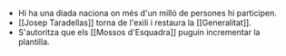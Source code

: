 - Hi ha una diada naciona on més d'un milló de persones hi participen.
- [[Josep Taradellas]] torna de l'exili i restaura la [[Generalitat]].
- S'autoritza que els [[Mossos d'Esquadra]] puguin incrementar la plantilla.